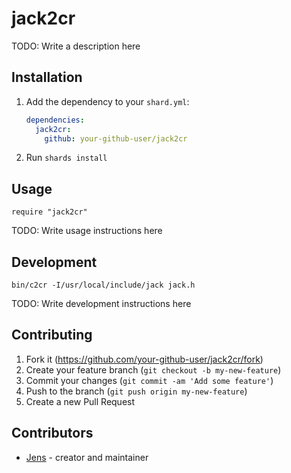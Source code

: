 # jack2cr

TODO: Write a description here

## Installation

1. Add the dependency to your `shard.yml`:

   ```yaml
   dependencies:
     jack2cr:
       github: your-github-user/jack2cr
   ```

2. Run `shards install`

## Usage

```crystal
require "jack2cr"
```

TODO: Write usage instructions here

## Development

```bin/c2cr -I/usr/local/include/jack jack.h```

TODO: Write development instructions here

## Contributing

1. Fork it (<https://github.com/your-github-user/jack2cr/fork>)
2. Create your feature branch (`git checkout -b my-new-feature`)
3. Commit your changes (`git commit -am 'Add some feature'`)
4. Push to the branch (`git push origin my-new-feature`)
5. Create a new Pull Request

## Contributors

- [Jens](https://github.com/your-github-user) - creator and maintainer
